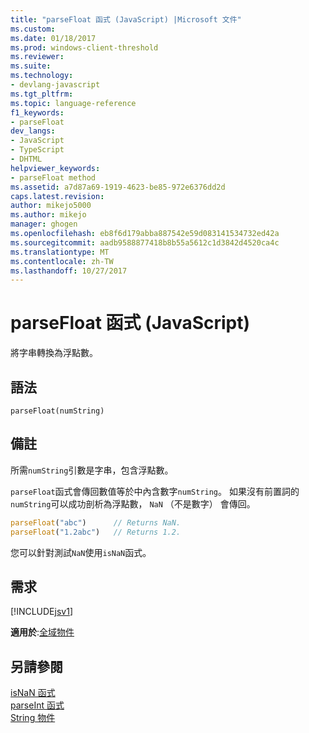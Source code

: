 ```yaml
---
title: "parseFloat 函式 (JavaScript) |Microsoft 文件"
ms.custom: 
ms.date: 01/18/2017
ms.prod: windows-client-threshold
ms.reviewer: 
ms.suite: 
ms.technology:
- devlang-javascript
ms.tgt_pltfrm: 
ms.topic: language-reference
f1_keywords:
- parseFloat
dev_langs:
- JavaScript
- TypeScript
- DHTML
helpviewer_keywords:
- parseFloat method
ms.assetid: a7d87a69-1919-4623-be85-972e6376dd2d
caps.latest.revision: 
author: mikejo5000
ms.author: mikejo
manager: ghogen
ms.openlocfilehash: eb8f6d179abba887542e59d083141534732ed42a
ms.sourcegitcommit: aadb9588877418b8b55a5612c1d3842d4520ca4c
ms.translationtype: MT
ms.contentlocale: zh-TW
ms.lasthandoff: 10/27/2017
---
```

# <a name="parsefloat-function-javascript"></a>parseFloat 函式 (JavaScript)
將字串轉換為浮點數。  
  
## <a name="syntax"></a>語法  
  
```  
parseFloat(numString)   
```  
  
## <a name="remarks"></a>備註  
 所需`numString`引數是字串，包含浮點數。  
  
 `parseFloat`函式會傳回數值等於中內含數字`numString`。 如果沒有前置詞的`numString`可以成功剖析為浮點數， `NaN` （不是數字） 會傳回。  
  
```JavaScript  
parseFloat("abc")      // Returns NaN.  
parseFloat("1.2abc")   // Returns 1.2.  
```  
  
 您可以針對測試`NaN`使用`isNaN`函式。  
  
## <a name="requirements"></a>需求  
 [!INCLUDE[jsv1](../../javascript/misc/includes/jsv1-md.md)]  
  
 **適用於**:[全域物件](../../javascript/reference/global-object-javascript.md)  
  
## <a name="see-also"></a>另請參閱  
 [isNaN 函式](../../javascript/reference/isnan-function-javascript.md)   
 [parseInt 函式](../../javascript/reference/parseint-function-javascript.md)   
 [String 物件](../../javascript/reference/string-object-javascript.md)